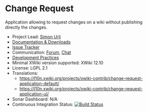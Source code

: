 # Change Request

Application allowing to request changes on a wiki without publishing directly the changes.

* Project Lead: [Simon Urli](http://www.xwiki.org/xwiki/bin/view/XWiki/surli)
* [Documentation & Downloads](http://extensions.xwiki.org/xwiki/bin/view/Extension/Application%20Change%20Request%20-%20UI/)
* [Issue Tracker](http://jira.xwiki.org/browse/CRAPP)
* Communication: [Forum](<https://forum.xwiki.org/>), [Chat](https://dev.xwiki.org/xwiki/bin/view/Community/Chat>)
* [Development Practices](http://dev.xwiki.org)
* Minimal XWiki version supported: XWiki 12.10
* License: LGPL 2.1
* Translations: 
  * https://l10n.xwiki.org/projects/xwiki-contrib/change-request-application-default/
  * https://l10n.xwiki.org/projects/xwiki-contrib/change-request-application-ui/
* Sonar Dashboard: N/A
* Continuous Integration Status: [![Build Status](https://ci.xwiki.org/buildStatus/icon?job=XWiki+Contrib%2Fapplication-changerequest%2Fmain)](https://ci.xwiki.org/job/XWiki%20Contrib/job/application-changerequest/job/main/)